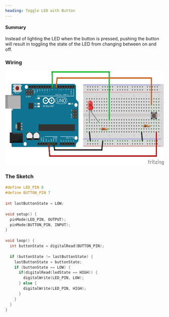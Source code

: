 ```yaml
---
heading: Toggle LED with Button
---
```


#### Summary

Instead of lighting the LED when the button is pressed, pushing the button will result in toggling the state of the LED from changing between on and off.

### Wiring

<img style="height:300px" src="./toggle_led_wiring.png"></img>

### The Sketch

```c
#define LED_PIN 8
#define BUTTON_PIN 7

int lastButtonState = LOW;

void setup() {
  pinMode(LED_PIN, OUTPUT);
  pinMode(BUTTON_PIN, INPUT);
}

void loop() {
  int buttonState = digitalRead(BUTTON_PIN);
  
  if (buttonState != lastButtonState) {
    lastButtonState = buttonState;
    if (buttonState == LOW) {
      if(digitalRead(ledState == HIGH)) {
        digitalWrite(LED_PIN, LOW);
      } else {
        digitalWrite(LED_PIN, HIGH);
      }
    }
  }
}
```
